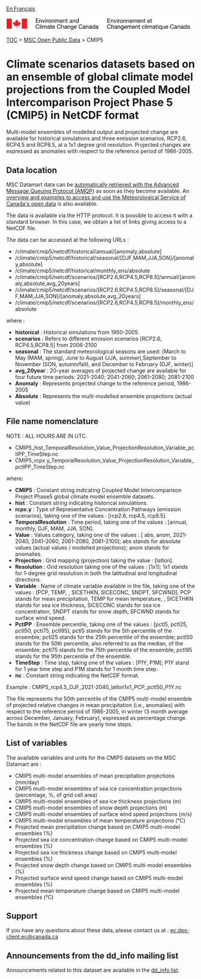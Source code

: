 [En Français](readme_cmip5-datamart_fr.md)

![ECCC logo](../../img_eccc-logo.png)

[TOC](../../readme_en.md) > [MSC Open Public Data](../readme_en.md) > CMIP5

# Climate scenarios datasets based on an ensemble of global climate model projections from the Coupled Model Intercomparison Project Phase 5 (CMIP5) in NetCDF format

Multi-model ensembles of modelled output and projected change are available for historical simulations and three emission scenarios, RCP2.6, RCP4.5 and RCP8.5, at a 1x1 degree grid resolution. Projected changes are expressed as anomalies with respect to the reference period of 1986-2005. 

## Data location

MSC Datamart data can be [automatically retrieved with the Advanced Message Queuing Protocol (AMQP)](../../msc-datamart/amqp_en.md) as soon as they become available. An [overview and examples to access and use the Meteorological Service of Canada's open data](../../usage/readme_en.md) is also available.

The data is available via the HTTP protocol. It is possible to access it with a standard browser. In this case, we obtain a list of links giving access to a NetCDF file.

The data can be accessed at the following URLs :

* /climate/cmip5/netcdf/historical/annual/[anomaly,absolute]
* /climate/cmip5/netcdf/historical/seasonal/[DJF,MAM,JJA,SON]/[anomaly,absolute]
* /climate/cmip5/netcdf/historical/monthly_ens/absolute
* /climate/cmip5/netcdf/scenarios/[RCP2.6,RCP4.5,RCP8.5]/annual/[anomaly,absolute,avg_20years]                                                                  
* /climate/cmip5/netcdf/scenarios/[RCP2.6,RCP4.5,RCP8.5]/seasonal/[DJF,MAM,JJA,SON]/[anomaly,absolute,avg_20years]                                                                             
* /climate/cmip5/netcdf/scenarios/[RCP2.6,RCP4.5,RCP8.5]/monthly_ens/absolute

where :

* __historical__ : Historical simulations from 1950-2005
* __scenarios__ : Refers to different emission scenarios [RCP2.6, RCP4.5,RCP8.5] from 2006-2100
* __seasonal__ : The standard meteorological seasons are used: (March to May (MAM, spring), June to August (JJA, summer),September to November (SON, autumn/fall), and December to February (DJF, winter)]
* __avg_20year__ : 20-year averages of projected change are available for four future time periods: 2021-2040; 2041-2060; 2061-2080; 2081-2100
* __Anomaly__ : Represents projected change to the reference period, 1986-2005
* __Absolute__ : Represents the multi-modelled ensemble projections (actual value)

## File name nomenclature 

NOTE : ALL HOURS ARE IN UTC.

* CMIP5_hist_TemporalResolution_Value_ProjectionResolution_Variable_pctlPP_TimeStep.nc
* CMIP5_rcpx.y_TemporalResolution_Value_ProjectionResolution_Variable_pctlPP_TimeStep.nc

where:

* __CMIP5__ : Constant string indicating Coupled Model Intercomparison Project Phase5 global climate model ensemble datasets.
* __hist__ : Constant string indicating historical simulations.
* __rcpx.y__ : Type of Representative Concentration Pathways (emission scenarios), taking one of the values : [rcp2.6, rcp4.5, rcp8.5].
* __TemporalResolution__ : Time period, taking one of the values : [annual, monthly, DJF, MAM, JJA, SON].
* __Value__ : Values category, taking one of the values :  [ abs, anom, 2021-2040, 2041-2060, 2061-2080, 2081-2100]; abs stands for absolute values (actual values / modelled projections); anom stands for anomalies.
* __Projection__ : Grid mapping (projection) taking the value : [latlon].
* __Resolution__ : Grid resolution taking one of the values : [1x1]; 1x1 stands for 1-degree grid resolution in both the latitudinal and longitudinal directions.
* __Variable__ : Name of climate variable available in the file, taking one of the values : [PCP, TEMP, , SICETHKN, SICECONC, SNDPT, SFCWND]; PCP stands for mean precipitation, TEMP for mean temperature, , SICETHKN stands for sea ice thickness, SICECONC stands for sea ice concentration, SNDPT stands for snow depth, SFCWND stands for surface wind speed.
* __PctlPP__ : Ensemble percentile, taking one of the values : [pctl5, pctl25, pctl50, pctl75, pctl95]; pctl5 stands for the 5th percentile of the ensemble; pctl25 stands for the 25th percentile of the ensemble; pctl50 stands for the 50th percentile, also referred to as the median, of the ensemble; pctl75 stands for the 75th percentile of the ensemble; pctl95 stands for the 95th percentile of the ensemble.
* __TimeStep__ : Time step, taking one of the values : [P1Y, P1M]; P1Y stand for 1 year time step and P1M stands for 1 month time step.
* __nc__ : Constant string indicating the NetCDF format.

Example : CMIP5_rcp4.5_DJF_2021-2040_latlon1x1_PCP_pctl50_P1Y.nc

The file represents the 50th percentile of the CMIP5 multi-model ensemble of projected relative changes in mean precipitation (i.e., anomalies) with respect to the reference period of 1986-2005, in winter (3 month average across December, January, February), expressed as percentage change. The bands in the NetCDF file are yearly time steps.


## List of variables

The available variables and units for the CMIP5 datasets on the MSC Datamart are :

* CMIP5 multi-model ensembles of mean precipitation projections (mm/day)
* CMIP5 multi-model ensembles of sea ice concentration projections (percentage, %, of grid cell area)
* CMIP5 multi-model ensembles of sea ice thickness projections (m)
* CMIP5 multi-model ensembles of snow depth projections (m)
* CMIP5 multi-model ensembles of surface wind speed projections (m/s)
* CMIP5 multi-model ensembles of mean temperature projections (°C)
* Projected mean precipitation change based on CMIP5 multi-model ensembles (%)
* Projected sea ice concentration change based on CMIP5 multi-model ensembles (%) 
* Projected sea ice thickness change based on CMIP5 multi-model ensembles (%)
* Projected snow depth change based on CMIP5 multi-model ensembles (%)
* Projected surface wind speed change based on CMIP5 multi-model ensembles (%)
* Projected mean temperature change based on CMIP5 multi-model ensembles (°C)

## Support

If you have any questions about these data, please contact us at : ec.dps-client.ec@canada.ca

## Announcements from the dd_info mailing list 

Announcements related to this dataset are available in the [dd_info list](https://lists.ec.gc.ca/cgi-bin/mailman/listinfo/dd_info).

